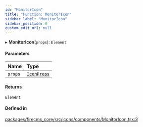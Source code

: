 ```yaml
---
id: "MonitorIcon"
title: "Function: MonitorIcon"
sidebar_label: "MonitorIcon"
sidebar_position: 0
custom_edit_url: null
---
```


▸ **MonitorIcon**(`props`): `Element`

#### Parameters

| Name | Type |
| :------ | :------ |
| `props` | [`IconProps`](../types/IconProps.md) |

#### Returns

`Element`

#### Defined in

[packages/firecms_core/src/icons/components/MonitorIcon.tsx:3](https://github.com/FireCMSco/firecms/blob/d45f3739/packages/firecms_core/src/icons/components/MonitorIcon.tsx#L3)
